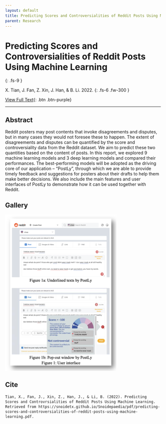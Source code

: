```yaml
---
layout: default
title: Predicting Scores and Controversialities of Reddit Posts Using Machine Learning
parent: Research
---
```


# Predicting Scores and Controversialities of Reddit Posts Using Machine Learning
{: .fs-9 }

X. Tian, J. Fan, Z. Xin, J. Han, & B. Li. 2022.
{: .fs-6 .fw-300 }

[View Full Text](../pdf/predicting-scores-and-controversialities-of-reddit-posts-using-machine-learning.pdf){: .btn .btn-purple}

---

## Abstract

Reddit posters may post contents that invoke disagreements and disputes, but in many cases they would not foresee these to happen. The extent of disagreements and disputes can be quantified by the score and controversiality data from the Reddit dataset. We aim to predict these two quantities based on the content of posts. In this report, we explored 9 machine learning models and 3 deep learning models and compared their performances. The best-performing models will be adopted as the driving core of our application – “PostLy”, through which we are able to provide timely feedback and suggestions for posters about their drafts to help them make better decisions. We also include the main features and user interfaces of PostLy to demonstrate how it can be used together with Reddit.

## Gallery

<img src="https://raw.githubusercontent.com/snoidetx/Snoidepaedia/master/contents/research/predicting-scores-and/thumbnail.png" width=360>

## Cite

```
Tian, X., Fan, J., Xin, Z., Han, J., & Li, B. (2022). Predicting Scores and Controvrsialities of Reddit Posts Using Machine Learning. Retrieved from https://snoidetx.github.io/Snoidepaedia/pdf/predicting-scores-and-controversialities-of-reddit-posts-using-machine-learning.pdf. 
```
